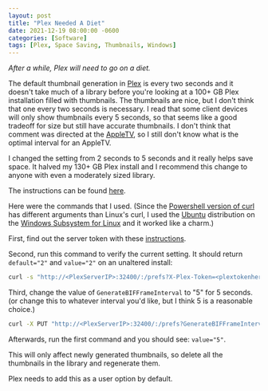 ```yaml
---
layout: post
title: "Plex Needed A Diet"
date: 2021-12-19 08:00:00 -0600
categories: [Software]
tags: [Plex, Space Saving, Thumbnails, Windows]
---
```


*After a while, Plex will need to go on a diet.*

The default thumbnail generation in [Plex](https://www.plex.tv) is every two seconds and it doesn't take much of a library before you're looking at a 100+ GB Plex installation filled with thumbnails. The thumbnails are nice, but I don't think that one every two seconds is necessary. I read that some client devices will only show thumbnails every 5 seconds, so that seems like a good tradeoff for size but still have accurate thumbnails. I don't think that comment was directed at the [AppleTV](https://www.apple.com/apple-tv-4k/), so I still don't know what is the optimal interval for an AppleTV.

I changed the setting from 2 seconds to 5 seconds and it really helps save space. It halved my 130+ GB Plex install and I recommend this change to anyone with even a moderately sized library.

The instructions can be found [here](https://forums.plex.tv/t/big-media-folder-make-smaller-video-preview-thumbnails/635729/6).

Here were the commands that I used. (Since the [Powershell version of curl](https://ss64.com/ps/invoke-restmethod.html) has different arguments than Linux's curl, I used the [Ubuntu](https://ubuntu.com/wsl) distribution on the [Windows Subsystem for Linux](https://docs.microsoft.com/en-us/windows/wsl/) and it worked like a charm.)

First, find out the server token with these [instructions](https://support.plex.tv/articles/204059436-finding-an-authentication-token-x-plex-token/).

Second, run this command to verify the current setting. It should return `default="2"` and `value="2"` on an unaltered install:

```bash
curl -s "http://<PlexServerIP>:32400/:/prefs?X-Plex-Token=<plextokenhere>" | grep BIFF
```

Third, change the value of `GenerateBIFFrameInterval` to "5" for 5 seconds. (or change this to whatever interval you'd like, but I think 5 is a reasonable choice.)

```bash
curl -X PUT "http://<PlexServerIP>:32400/:/prefs?GenerateBIFFrameInterval=5&X-Plex-Token=<plextokenhere>"
```

Afterwards, run the first command and you should see: `value="5"`.

This will only affect newly generated thumbnails, so delete all the thumbnails in the library and regenerate them.

Plex needs to add this as a user option by default.
